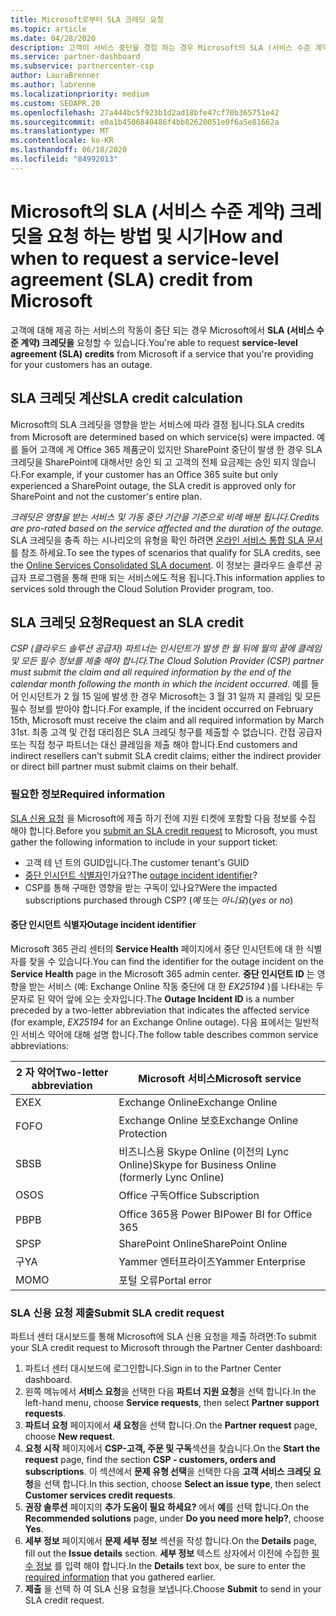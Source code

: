 ```yaml
---
title: Microsoft로부터 SLA 크레딧 요청
ms.topic: article
ms.date: 04/28/2020
description: 고객이 서비스 중단을 경험 하는 경우 Microsoft의 SLA (서비스 수준 계약) 크레딧을 요청 하는 이점, 제한 사항 및 절차를 알아보세요.
ms.service: partner-dashboard
ms.subservice: partnercenter-csp
author: LauraBrenner
ms.author: labrenne
ms.localizationpriority: medium
ms.custom: SEOAPR.20
ms.openlocfilehash: 27a444bc5f923b1d2ad18bfe47cf70b365751e42
ms.sourcegitcommit: e0a1b4506840486f4bb82620051e0f6a5e81662a
ms.translationtype: MT
ms.contentlocale: ko-KR
ms.lasthandoff: 06/18/2020
ms.locfileid: "84992013"
---
```

# <a name="how-and-when-to-request-a-service-level-agreement-sla-credit-from-microsoft"></a><span data-ttu-id="f00d8-103">Microsoft의 SLA (서비스 수준 계약) 크레딧을 요청 하는 방법 및 시기</span><span class="sxs-lookup"><span data-stu-id="f00d8-103">How and when to request a service-level agreement (SLA) credit from Microsoft</span></span>

<span data-ttu-id="f00d8-104">고객에 대해 제공 하는 서비스의 작동이 중단 되는 경우 Microsoft에서 **SLA (서비스 수준 계약) 크레딧을** 요청할 수 있습니다.</span><span class="sxs-lookup"><span data-stu-id="f00d8-104">You're able to request **service-level agreement (SLA) credits** from Microsoft if a service that you're providing for your customers has an outage.</span></span>

## <a name="sla-credit-calculation"></a><span data-ttu-id="f00d8-105">SLA 크레딧 계산</span><span class="sxs-lookup"><span data-stu-id="f00d8-105">SLA credit calculation</span></span>

<span data-ttu-id="f00d8-106">Microsoft의 SLA 크레딧을 영향을 받는 서비스에 따라 결정 됩니다.</span><span class="sxs-lookup"><span data-stu-id="f00d8-106">SLA credits from Microsoft are determined based on which service(s) were impacted.</span></span> <span data-ttu-id="f00d8-107">예를 들어 고객에 게 Office 365 제품군이 있지만 SharePoint 중단이 발생 한 경우 SLA 크레딧을 SharePoint에 대해서만 승인 되 고 고객의 전체 요금제는 승인 되지 않습니다.</span><span class="sxs-lookup"><span data-stu-id="f00d8-107">For example, if your customer has an Office 365 suite but only experienced a SharePoint outage, the SLA credit is approved only for SharePoint and not the customer's entire plan.</span></span>

<span data-ttu-id="f00d8-108">*크레딧은 영향을 받는 서비스 및 가동 중단 기간을 기준으로 비례 배분 됩니다.*</span><span class="sxs-lookup"><span data-stu-id="f00d8-108">*Credits are pro-rated based on the service affected and the duration of the outage.*</span></span> <span data-ttu-id="f00d8-109">SLA 크레딧을 충족 하는 시나리오의 유형을 확인 하려면 [온라인 서비스 통합 SLA 문서](http://www.microsoftvolumelicensing.com/DocumentSearch.aspx?Mode=3&DocumentTypeId=37)를 참조 하세요.</span><span class="sxs-lookup"><span data-stu-id="f00d8-109">To see the types of scenarios that qualify for SLA credits, see the [Online Services Consolidated SLA document](http://www.microsoftvolumelicensing.com/DocumentSearch.aspx?Mode=3&DocumentTypeId=37).</span></span> <span data-ttu-id="f00d8-110">이 정보는 클라우드 솔루션 공급자 프로그램을 통해 판매 되는 서비스에도 적용 됩니다.</span><span class="sxs-lookup"><span data-stu-id="f00d8-110">This information applies to services sold through the Cloud Solution Provider program, too.</span></span>

## <a name="request-an-sla-credit"></a><span data-ttu-id="f00d8-111">SLA 크레딧 요청</span><span class="sxs-lookup"><span data-stu-id="f00d8-111">Request an SLA credit</span></span>

<span data-ttu-id="f00d8-112">*CSP (클라우드 솔루션 공급자) 파트너는 인시던트가 발생 한 월 뒤에 월의 끝에 클레임 및 모든 필수 정보를 제출 해야 합니다.*</span><span class="sxs-lookup"><span data-stu-id="f00d8-112">*The Cloud Solution Provider (CSP) partner must submit the claim and all required information by the end of the calendar month following the month in which the incident occurred.*</span></span> <span data-ttu-id="f00d8-113">예를 들어 인시던트가 2 월 15 일에 발생 한 경우 Microsoft는 3 월 31 일까 지 클레임 및 모든 필수 정보를 받아야 합니다.</span><span class="sxs-lookup"><span data-stu-id="f00d8-113">For example, if the incident occurred on February 15th, Microsoft must receive the claim and all required information by March 31st.</span></span> <span data-ttu-id="f00d8-114">최종 고객 및 간접 대리점은 SLA 크레딧 청구를 제출할 수 없습니다. 간접 공급자 또는 직접 청구 파트너는 대신 클레임을 제출 해야 합니다.</span><span class="sxs-lookup"><span data-stu-id="f00d8-114">End customers and indirect resellers can't submit SLA credit claims; either the indirect provider or direct bill partner must submit claims on their behalf.</span></span>

### <a name="required-information"></a><span data-ttu-id="f00d8-115">필요한 정보</span><span class="sxs-lookup"><span data-stu-id="f00d8-115">Required information</span></span>

<span data-ttu-id="f00d8-116">[SLA 신용 요청](#submit-sla-credit-request) 을 Microsoft에 제출 하기 전에 지원 티켓에 포함할 다음 정보를 수집 해야 합니다.</span><span class="sxs-lookup"><span data-stu-id="f00d8-116">Before you [submit an SLA credit request](#submit-sla-credit-request) to Microsoft, you must gather the following information to include in your support ticket:</span></span>

- <span data-ttu-id="f00d8-117">고객 테 넌 트의 GUID입니다.</span><span class="sxs-lookup"><span data-stu-id="f00d8-117">The customer tenant's GUID</span></span>
- <span data-ttu-id="f00d8-118">[중단 인시던트 식별자](#outage-incident-identifier)인가요?</span><span class="sxs-lookup"><span data-stu-id="f00d8-118">The [outage incident identifier](#outage-incident-identifier)?</span></span>
- <span data-ttu-id="f00d8-119">CSP를 통해 구매한 영향을 받는 구독이 있나요?</span><span class="sxs-lookup"><span data-stu-id="f00d8-119">Were the impacted subscriptions purchased through CSP?</span></span> <span data-ttu-id="f00d8-120">(*예* 또는 *아니요*)</span><span class="sxs-lookup"><span data-stu-id="f00d8-120">(*yes* or *no*)</span></span>

#### <a name="outage-incident-identifier"></a><span data-ttu-id="f00d8-121">중단 인시던트 식별자</span><span class="sxs-lookup"><span data-stu-id="f00d8-121">Outage incident identifier</span></span>

<span data-ttu-id="f00d8-122">Microsoft 365 관리 센터의 **Service Health** 페이지에서 중단 인시던트에 대 한 식별자를 찾을 수 있습니다.</span><span class="sxs-lookup"><span data-stu-id="f00d8-122">You can find the identifier for the outage incident on the **Service Health** page in the Microsoft 365 admin center.</span></span> <span data-ttu-id="f00d8-123">**중단 인시던트 ID** 는 영향을 받는 서비스 (예: Exchange Online 작동 중단에 대 한 *EX25194* )를 나타내는 두 문자로 된 약어 앞에 오는 숫자입니다.</span><span class="sxs-lookup"><span data-stu-id="f00d8-123">The **Outage Incident ID** is a number preceded by a two-letter abbreviation that indicates the affected service (for example, *EX25194* for an Exchange Online outage).</span></span> <span data-ttu-id="f00d8-124">다음 표에서는 일반적인 서비스 약어에 대해 설명 합니다.</span><span class="sxs-lookup"><span data-stu-id="f00d8-124">The follow table describes common service abbreviations:</span></span>

| <span data-ttu-id="f00d8-125">2 자 약어</span><span class="sxs-lookup"><span data-stu-id="f00d8-125">Two-letter abbreviation</span></span> | <span data-ttu-id="f00d8-126">Microsoft 서비스</span><span class="sxs-lookup"><span data-stu-id="f00d8-126">Microsoft service</span></span> |
| ----------------------- | ----------------- |
| <span data-ttu-id="f00d8-127">EX</span><span class="sxs-lookup"><span data-stu-id="f00d8-127">EX</span></span> | <span data-ttu-id="f00d8-128">Exchange Online</span><span class="sxs-lookup"><span data-stu-id="f00d8-128">Exchange Online</span></span> |
| <span data-ttu-id="f00d8-129">FO</span><span class="sxs-lookup"><span data-stu-id="f00d8-129">FO</span></span> | <span data-ttu-id="f00d8-130">Exchange Online 보호</span><span class="sxs-lookup"><span data-stu-id="f00d8-130">Exchange Online Protection</span></span> |
| <span data-ttu-id="f00d8-131">SB</span><span class="sxs-lookup"><span data-stu-id="f00d8-131">SB</span></span> | <span data-ttu-id="f00d8-132">비즈니스용 Skype Online (이전의 Lync Online)</span><span class="sxs-lookup"><span data-stu-id="f00d8-132">Skype for Business Online (formerly Lync Online)</span></span> |
| <span data-ttu-id="f00d8-133">OS</span><span class="sxs-lookup"><span data-stu-id="f00d8-133">OS</span></span> | <span data-ttu-id="f00d8-134">Office 구독</span><span class="sxs-lookup"><span data-stu-id="f00d8-134">Office Subscription</span></span> |
| <span data-ttu-id="f00d8-135">PB</span><span class="sxs-lookup"><span data-stu-id="f00d8-135">PB</span></span> | <span data-ttu-id="f00d8-136">Office 365용 Power BI</span><span class="sxs-lookup"><span data-stu-id="f00d8-136">Power BI for Office 365</span></span> |
| <span data-ttu-id="f00d8-137">SP</span><span class="sxs-lookup"><span data-stu-id="f00d8-137">SP</span></span> | <span data-ttu-id="f00d8-138">SharePoint Online</span><span class="sxs-lookup"><span data-stu-id="f00d8-138">SharePoint Online</span></span> |
| <span data-ttu-id="f00d8-139">구</span><span class="sxs-lookup"><span data-stu-id="f00d8-139">YA</span></span> | <span data-ttu-id="f00d8-140">Yammer 엔터프라이즈</span><span class="sxs-lookup"><span data-stu-id="f00d8-140">Yammer Enterprise</span></span> |
| <span data-ttu-id="f00d8-141">MO</span><span class="sxs-lookup"><span data-stu-id="f00d8-141">MO</span></span> | <span data-ttu-id="f00d8-142">포털 오류</span><span class="sxs-lookup"><span data-stu-id="f00d8-142">Portal error</span></span> |

### <a name="submit-sla-credit-request"></a><span data-ttu-id="f00d8-143">SLA 신용 요청 제출</span><span class="sxs-lookup"><span data-stu-id="f00d8-143">Submit SLA credit request</span></span>

<span data-ttu-id="f00d8-144">파트너 센터 대시보드를 통해 Microsoft에 SLA 신용 요청을 제출 하려면:</span><span class="sxs-lookup"><span data-stu-id="f00d8-144">To submit your SLA credit request to Microsoft through the Partner Center dashboard:</span></span>

1. <span data-ttu-id="f00d8-145">파트너 센터 대시보드에 로그인합니다.</span><span class="sxs-lookup"><span data-stu-id="f00d8-145">Sign in to the Partner Center dashboard.</span></span>
2. <span data-ttu-id="f00d8-146">왼쪽 메뉴에서 **서비스 요청**을 선택한 다음 **파트너 지원 요청**을 선택 합니다.</span><span class="sxs-lookup"><span data-stu-id="f00d8-146">In the left-hand menu, choose **Service requests**, then select **Partner support requests**.</span></span>
3. <span data-ttu-id="f00d8-147">**파트너 요청** 페이지에서 **새 요청**을 선택 합니다.</span><span class="sxs-lookup"><span data-stu-id="f00d8-147">On the **Partner request** page, choose **New request**.</span></span>
4. <span data-ttu-id="f00d8-148">**요청 시작** 페이지에서 **CSP-고객, 주문 및 구독**섹션을 찾습니다.</span><span class="sxs-lookup"><span data-stu-id="f00d8-148">On the **Start the request** page, find the section **CSP - customers, orders and subscriptions**.</span></span> <span data-ttu-id="f00d8-149">이 섹션에서 **문제 유형 선택**을 선택한 다음 **고객 서비스 크레딧 요청**을 선택 합니다.</span><span class="sxs-lookup"><span data-stu-id="f00d8-149">In this section, choose **Select an issue type**, then select **Customer services credit requests**.</span></span>
5. <span data-ttu-id="f00d8-150">**권장 솔루션** 페이지의 **추가 도움이 필요 하세요?** 에서 **예**를 선택 합니다.</span><span class="sxs-lookup"><span data-stu-id="f00d8-150">On the **Recommended solutions** page, under **Do you need more help?**, choose **Yes**.</span></span>
6. <span data-ttu-id="f00d8-151">**세부 정보** 페이지에서 **문제 세부 정보** 섹션을 작성 합니다.</span><span class="sxs-lookup"><span data-stu-id="f00d8-151">On the **Details** page, fill out the **Issue details** section.</span></span> <span data-ttu-id="f00d8-152">**세부 정보** 텍스트 상자에서 이전에 수집한 [필수 정보](#required-information) 를 입력 해야 합니다.</span><span class="sxs-lookup"><span data-stu-id="f00d8-152">In the **Details** text box, be sure to enter the [required information](#required-information) that you gathered earlier.</span></span>
7. <span data-ttu-id="f00d8-153">**제출** 을 선택 하 여 SLA 신용 요청을 보냅니다.</span><span class="sxs-lookup"><span data-stu-id="f00d8-153">Choose **Submit** to send in your SLA credit request.</span></span>
